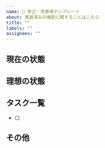 ```yaml
---
name: 🔧 修正・改善用テンプレート
about: 実装済みの機能に関することはこちら
title: ""
labels: ""
assignees: ""
---
```

<!-- タイトルの基本形は、「AのためBする」→「簡潔な説明+動詞」の形（自明な場合は簡潔な説明は不要です） -->
<!-- 無理に以下の全てを埋める必要はありません🌟 -->
## 現在の状態


## 理想の状態


## タスク一覧
<!-- なるべく具体的に明記してください -->
- [ ]

## その他
<!-- 補足情報・もしくは懸念点。意見を求める場合は具体的に明記してください -->
